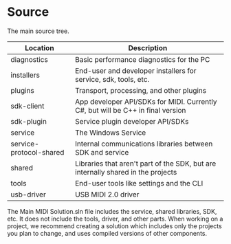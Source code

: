 # Source

The main source tree.

| Location | Description |
| -------------------- | ----------------------------------------------------- |
| diagnostics | Basic performance diagnostics for the PC  |
| installers | End-user and developer installers for service, sdk, tools, etc.  |
| plugins | Transport, processing, and other plugins |
| sdk-client | App developer API/SDKs for MIDI. Currently C#, but will be C++ in final version |
| sdk-plugin | Service plugin developer API/SDKs |
| service | The Windows Service |
| service-protocol-shared | Internal communications libraries between SDK and service |
| shared | Libraries that aren't part of the SDK, but are internally shared in the projects |
| tools | End-user tools like settings and the CLI |
| usb-driver | USB MIDI 2.0 driver |

The Main MIDI Solution.sln file includes the service, shared libraries, SDK, etc. It does not
include the tools, driver, and other parts. When working on a project, we recommend
creating a solution which includes only the projects you plan to change, and uses compiled
versions of other components.

